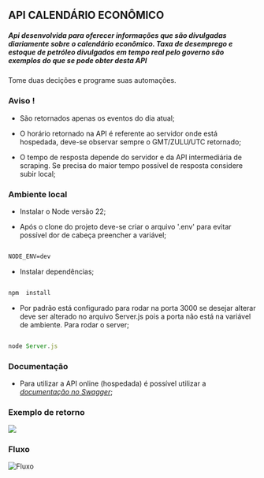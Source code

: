 ## API CALENDÁRIO ECONÔMICO

  

  

##### Api desenvolvida para oferecer informações que são divulgadas diariamente sobre o calendário econômico. Taxa de desemprego e estoque de petróleo divulgados em tempo real pelo governo são exemplos do que se pode obter desta API

Tome duas decições e programe suas automações.

  

  

### Aviso !

- São retornados apenas os eventos do dia atual;

- O horário retornado na API é referente ao servidor onde está hospedada, deve-se observar sempre o GMT/ZULU/UTC retornado;

- O tempo de resposta depende do servidor e da API intermediária de scraping. Se precisa do maior tempo possível de resposta considere subir local;

  

### Ambiente local

  

- Instalar o Node versão 22;

- Após o clone do projeto deve-se criar o arquivo '.env' para evitar possível dor de cabeça preencher a variável;

```markdown

NODE_ENV=dev

```

- Instalar dependências;

```javascript

npm  install

```

- Por padrão está configurado para rodar na porta 3000 se desejar alterar deve ser alterado no arquivo Server.js pois a porta não está na variável de ambiente. Para rodar o server;

```javascript

node Server.js

```

### Documentação

- Para utilizar a API online (hospedada) é possível utilizar a *[documentação no Swagger](https://economicalendar.site/api-docs/)*;


### Exemplo de retorno
![](https://res.cloudinary.com/dszqs88zv/image/upload/fl_preserve_transparency/v1732386127/bodyreturn_lwxt4l.jpg?_s=public-apps)

  

### Fluxo

![Fluxo](https://res.cloudinary.com/dszqs88zv/image/upload/fl_preserve_transparency/v1732386243/Fluxo_bcpji7.jpg?_s=public-apps)